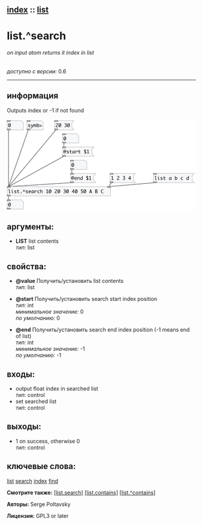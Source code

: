 [index](index.html) :: [list](category_list.html)
---

# list.^search

###### on input atom returns it index in list

*доступно с версии:* 0.6

---


## информация
Outputs index or -1 if not found


[![example](../examples/img/list.%5Esearch.jpg)](../examples/pd/list.%5Esearch.pd)



## аргументы:

* **LIST**
list contents<br>
_тип:_ list<br>





## свойства:

* **@value** 
Получить/установить list contents<br>
_тип:_ list<br>

* **@start** 
Получить/установить search start index position<br>
_тип:_ int<br>
_минимальное значение:_ 0<br>
_по умолчанию:_ 0<br>

* **@end** 
Получить/установить search end index position (-1 means end of list)<br>
_тип:_ int<br>
_минимальное значение:_ -1<br>
_по умолчанию:_ -1<br>



## входы:

* output float index in searched list<br>
_тип:_ control
* set searched list<br>
_тип:_ control



## выходы:

* 1 on success, otherwise 0<br>
_тип:_ control



## ключевые слова:

[list](keywords/list.html)
[search](keywords/search.html)
[index](keywords/index.html)
[find](keywords/find.html)



**Смотрите также:**
[\[list.search\]](list.search.html)
[\[list.contains\]](list.contains.html)
[\[list.^contains\]](list.%5Econtains.html)




**Авторы:** Serge Poltavsky




**Лицензия:** GPL3 or later





